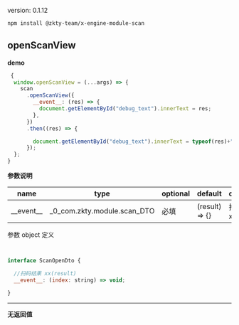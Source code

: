 
version: 0.1.12
``` bash
npm install @zkty-team/x-engine-module-scan
```



## openScanView



**demo**
``` js
 {
  window.openScanView = (...args) => {
    scan
      .openScanView({
        __event__: (res) => {
          document.getElementById("debug_text").innerText = res;
        },
      })
      .then((res) => {

        document.getElementById("debug_text").innerText = typeof(res)+":"+JSON.stringify(res);
      });
  };
}
``` 

	
**参数说明**

| name                        | type      | optional | default   | comment  |
| --------------------------- | --------- | -------- | --------- |--------- |
| \_\_event\_\_ | _0_com.zkty.module.scan_DTO | 必填 | (result) => {} | 扫码结果 xx(result) |


参数 object  定义
``` js


interface ScanOpenDto {

  //扫码结果 xx(result)
  __event__: (index: string) => void;

}
``` 


---------------------
**无返回值**



    